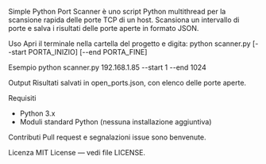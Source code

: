 Simple Python Port Scanner è uno script Python multithread per la scansione rapida delle porte TCP di un host.
Scansiona un intervallo di porte e salva i risultati delle porte aperte in formato JSON.

Uso
Apri il terminale nella cartella del progetto e digita:
python scanner.py <IP> [--start PORTA_INIZIO] [--end PORTA_FINE]

Esempio
python scanner.py 192.168.1.85 --start 1 --end 1024

Output
Risultati salvati in open_ports.json, con elenco delle porte aperte.

Requisiti
- Python 3.x
- Moduli standard Python (nessuna installazione aggiuntiva)

Contributi
Pull request e segnalazioni issue sono benvenute.

Licenza
MIT License — vedi file LICENSE.
